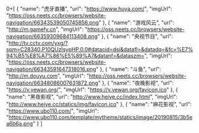 0+[
  {
    "name": "虎牙直播",
    "url": "https://www.huya.com/",
    "imgUrl": "https://oss.neets.cc/browsers/website-navigation/66343539050745856.png"
  },
  {
    "name": "游戏风云",
    "url": "http://m.gamefy.cn",
    "imgUrl": "https://oss.neets.cc/browsers/website-navigation/66359309684113408.png"
  },
  {
    "name": "央视节目",
    "url": "http://tv.cctv.com/yxg/?spm=C28340.P10QUzIsypHP.0.0#datacid=dsj&datafl=&datadq=&fc=%E7%94%B5%E8%A7%86%E5%89%A7&datanf=&dataszm=",
    "imgUrl": "https://oss.neets.cc/browsers/website-navigation/66343591647318016.png"
  },
  {
    "name": "斗鱼",
    "url": "http://m.douyu.com",
    "imgUrl": "https://oss.neets.cc/browsers/website-navigation/66348086007631872.png"
  },
  {
    "name": "夜晚影视",
    "url": "https://v.yewan.org/",
    "imgUrl": "https://v.yewan.org/favicon.ico"
  },
  {
    "name": "黑夜影视",
    "url": "http://www.heiye.cc/index.html",
    "imgUrl": "http://www.heiye.cc/statics/img/favicon.ico"
  },
  {
    "name": "麻花影视",
    "url": "https://www.ubo110.com/",
    "imgUrl": "https://www.ubo110.com/template/mytheme/statics/image/20190815/3b5ea6b6a.png"
  }
]
